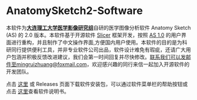 # AnatomySketch2-Software

本软件为[**大连理工大学医学影像研究组**](http://biomedimg-dlut-edu.cn/index.html)自研的医学图像分析软件 Anatomy Sketch (AS) 的 2.0 版本。本软件基于开源软件 [Slicer](https://www.slicer.org/) 框架开发，按照 [AS 1.0](https://github.com/DlutMedimgGroup/AnatomySketch-Software) 的用户界面进行重构，并且制作了中文操作界面,方便国内用户使用。本软件的目的是为科研同行提供便利工具，并非专业软件公司出品，软件设计难免有瑕疵，还请广大用户包涵并积极反馈改进建议，我们会第一时间回复并尽快修改。联系我们可以发邮件至mingruizhuang@foxmail.com，欢迎感兴趣的同行来信一起加入开源软件的开发团队。

点击 [这里](https://github.com/DlutMedimgGroup/AnatomySketch2-Software/releases) 或 Releases 页面下载软件安装包，可以通过软件菜单栏的帮助按钮或点击 [这里](https://github.com/DlutMedimgGroup/AnatomySketch2-Software/blob/main/AS%202.0%20%E8%AF%B4%E6%98%8E%E4%B9%A6.md)查看软件说明书。
